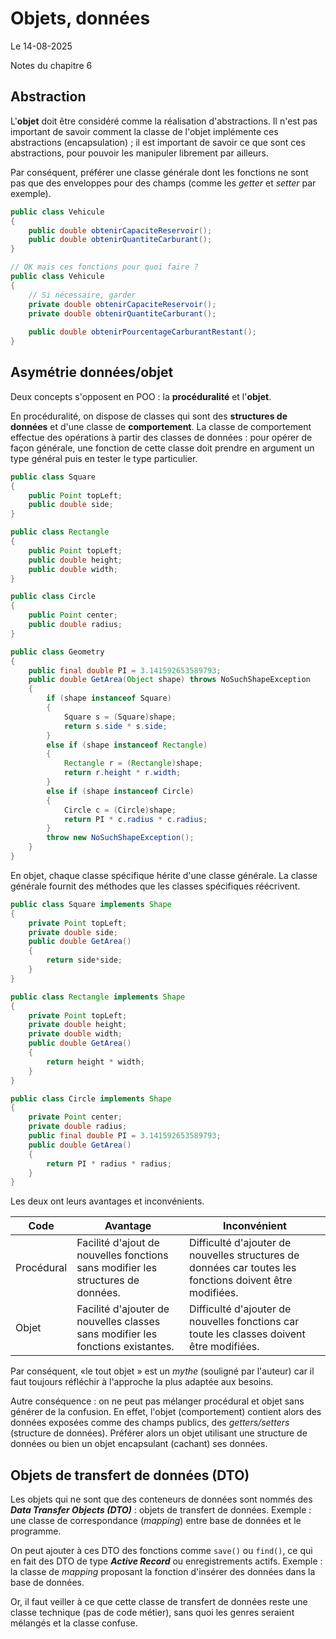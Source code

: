 # Objets, données

Le 14-08-2025

Notes du chapitre 6

## Abstraction

L'**objet** doit être considéré comme la réalisation d'abstractions. Il n'est pas important de savoir comment la classe de l'objet implémente ces abstractions (encapsulation) ; il est important de savoir ce que sont ces abstractions, pour pouvoir les manipuler librement par ailleurs. 

Par conséquent, préférer une classe générale dont les fonctions ne sont pas que des enveloppes pour des champs (comme les *getter* et *setter* par exemple).

```Java
public class Vehicule 
{
	public double obtenirCapaciteReservoir();
	public double obtenirQuantiteCarburant();
}

// OK mais ces fonctions pour quoi faire ?
public class Vehicule 
{
	// Si nécessaire, garder
	private double obtenirCapaciteReservoir();
	private double obtenirQuantiteCarburant();
	
	public double obtenirPourcentageCarburantRestant();
}
```

## Asymétrie données/objet

Deux concepts s'opposent en POO : la **procéduralité** et l'**objet**.

En procéduralité, on dispose de classes qui sont des **structures de données** et d'une classe de **comportement**. La classe de comportement effectue des opérations à partir des classes de données : pour opérer de façon générale, une fonction de cette classe doit prendre en argument un type général puis en tester le type particulier.

```Java
public class Square 
{
	public Point topLeft;
	public double side;
}

public class Rectangle 
{
	public Point topLeft;
	public double height;
	public double width;
}

public class Circle 
{
	public Point center;
	public double radius;
}

public class Geometry 
{
	public final double PI = 3.141592653589793;
	public double GetArea(Object shape) throws NoSuchShapeException
	{
		if (shape instanceof Square) 
		{
			Square s = (Square)shape;
			return s.side * s.side;
		}
		else if (shape instanceof Rectangle) 
		{
			Rectangle r = (Rectangle)shape;
			return r.height * r.width;
		}
		else if (shape instanceof Circle) 
		{
			Circle c = (Circle)shape;
			return PI * c.radius * c.radius;
		}
		throw new NoSuchShapeException();
	}
}
```

En objet, chaque classe spécifique hérite d'une classe générale. La classe générale fournit des méthodes que les classes spécifiques réécrivent.

```Java
public class Square implements Shape 
{
	private Point topLeft;
	private double side;
	public double GetArea() 
	{
		return side*side;
	}
}

public class Rectangle implements Shape 
{
	private Point topLeft;
	private double height;
	private double width;
	public double GetArea() 
	{
		return height * width;
	}
}

public class Circle implements Shape 
{
	private Point center;
	private double radius;
	public final double PI = 3.141592653589793;
	public double GetArea() 
	{
		return PI * radius * radius;
	}
}
```

Les deux ont leurs avantages et inconvénients.

|Code|Avantage|Inconvénient|
|-|-|-|
|Procédural|Facilité d'ajout de nouvelles fonctions sans modifier les structures de données.|Difficulté d'ajouter de nouvelles structures de données car toutes les fonctions doivent être modifiées.|
|Objet|Facilité d'ajouter de nouvelles classes sans modifier les fonctions existantes.|Difficulté d'ajouter de nouvelles fonctions car toute les classes doivent être modifiées.|

Par conséquent, «le tout objet » est un *mythe* (souligné par l'auteur) car il faut toujours réfléchir à l'approche la plus adaptée aux besoins.

Autre conséquence : on ne peut pas mélanger procédural et objet sans générer de la confusion. En effet, l'objet (comportement) contient alors des données exposées comme des champs publics, des *getters/setters* (structure de données). Préférer alors un objet utilisant une structure de données ou bien un objet encapsulant (cachant) ses données.

## Objets de transfert de données (DTO)

Les objets qui ne sont que des conteneurs de données sont nommés des ***Data Transfer Objects (DTO)*** : objets de transfert de données. Exemple : une classe de correspondance (*mapping*) entre base de données et le programme.

On peut ajouter à ces DTO des fonctions comme `save()` ou `find()`, ce qui en fait des DTO de type ***Active Record*** ou enregistrements actifs. Exemple : la classe de *mapping* proposant la fonction d'insérer des données dans la base de données. 

Or, il faut veiller à ce que cette classe de transfert de données reste une classe technique (pas de code métier), sans quoi les genres seraient mélangés et la classe confuse.
